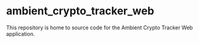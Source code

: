 # ambient_crypto_tracker_web
This repository is home to source code for the Ambient Crypto Tracker Web application.
